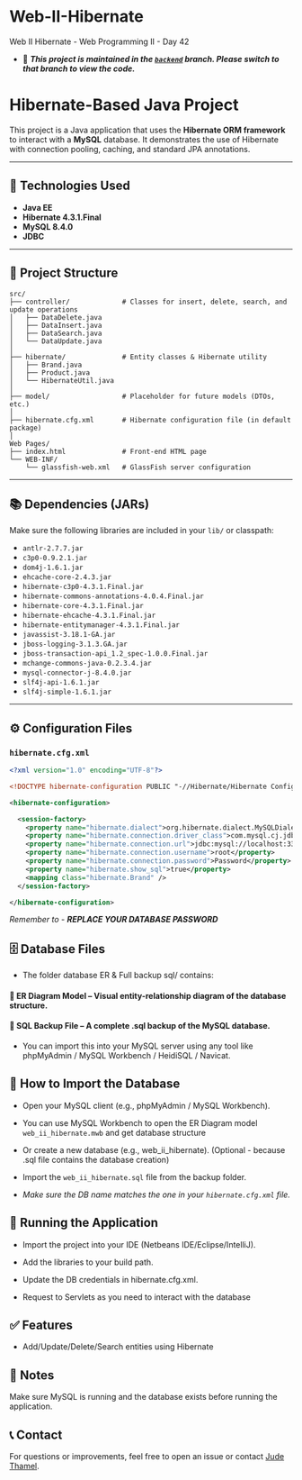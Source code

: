 
# Web-II-Hibernate

Web II Hibernate - Web Programming II - Day 42

- 📌 ***This project is maintained in the [`backend`](https://github.com/NetBeans-Projects/Web-II-Hibernate/tree/backend) branch. Please switch to that branch to view the code.***

# Hibernate-Based Java Project

This project is a Java application that uses the **Hibernate ORM framework** to interact with a **MySQL** database. It demonstrates the use of Hibernate with connection pooling, caching, and standard JPA annotations.

---

## 🔧 Technologies Used

- **Java EE**
- **Hibernate 4.3.1.Final**
- **MySQL 8.4.0**
- **JDBC**

---

## 📁 Project Structure

```directory
src/
├── controller/             # Classes for insert, delete, search, and update operations
│   ├── DataDelete.java
│   ├── DataInsert.java
│   ├── DataSearch.java
│   └── DataUpdate.java
│
├── hibernate/              # Entity classes & Hibernate utility
│   ├── Brand.java
│   ├── Product.java
│   └── HibernateUtil.java
│
├── model/                  # Placeholder for future models (DTOs, etc.)
│
├── hibernate.cfg.xml       # Hibernate configuration file (in default package)
│
Web Pages/
├── index.html              # Front-end HTML page
└── WEB-INF/
    └── glassfish-web.xml   # GlassFish server configuration
```

---

## 📚 Dependencies (JARs)

Make sure the following libraries are included in your `lib/` or classpath:

- `antlr-2.7.7.jar`
- `c3p0-0.9.2.1.jar`
- `dom4j-1.6.1.jar`
- `ehcache-core-2.4.3.jar`
- `hibernate-c3p0-4.3.1.Final.jar`
- `hibernate-commons-annotations-4.0.4.Final.jar`
- `hibernate-core-4.3.1.Final.jar`
- `hibernate-ehcache-4.3.1.Final.jar`
- `hibernate-entitymanager-4.3.1.Final.jar`
- `javassist-3.18.1-GA.jar`
- `jboss-logging-3.1.3.GA.jar`
- `jboss-transaction-api_1.2_spec-1.0.0.Final.jar`
- `mchange-commons-java-0.2.3.4.jar`
- `mysql-connector-j-8.4.0.jar`
- `slf4j-api-1.6.1.jar`
- `slf4j-simple-1.6.1.jar`

---

## ⚙️ Configuration Files

### `hibernate.cfg.xml`

```xml
<?xml version="1.0" encoding="UTF-8"?>

<!DOCTYPE hibernate-configuration PUBLIC "-//Hibernate/Hibernate Configuration DTD 3.0//EN" "http://hibernate.sourceforge.net/hibernate-configuration-3.0.dtd">

<hibernate-configuration>

  <session-factory>
    <property name="hibernate.dialect">org.hibernate.dialect.MySQLDialect</property>
    <property name="hibernate.connection.driver_class">com.mysql.cj.jdbc.Driver</property>
    <property name="hibernate.connection.url">jdbc:mysql://localhost:3306/web_ii_hibernate?useSSL=false</property>
    <property name="hibernate.connection.username">root</property>
    <property name="hibernate.connection.password">Password</property>
    <property name="hibernate.show_sql">true</property>
    <mapping class="hibernate.Brand" />
  </session-factory>

</hibernate-configuration>

```

*Remember to - **REPLACE YOUR DATABASE PASSWORD***

## 🗄️ Database Files

* The folder database ER & Full backup sql/ contains:

#### 🧩 ER Diagram Model – Visual entity-relationship diagram of the database structure.

#### 💾 SQL Backup File – A complete .sql backup of the MySQL database.

* You can import this into your MySQL server using any tool like phpMyAdmin / MySQL Workbench / HeidiSQL / Navicat.

## 🧠 How to Import the Database

* Open your MySQL client (e.g., phpMyAdmin / MySQL Workbench).

* You can use MySQL Workbench to open the ER Diagram model `web_ii_hibernate.mwb` and get database structure

* Or create a new database (e.g., web_ii_hibernate). (Optional - because .sql file contains the database creation)

* Import the `web_ii_hibernate.sql` file from the backup folder.

* *Make sure the DB name matches the one in your `hibernate.cfg.xml` file.*

## 🚀 Running the Application

* Import the project into your IDE (Netbeans IDE/Eclipse/IntelliJ).

* Add the libraries to your build path.

* Update the DB credentials in hibernate.cfg.xml.

* Request to Servlets as you need to interact with the database

## ✅ Features

* Add/Update/Delete/Search entities using Hibernate


## 📌 Notes

Make sure MySQL is running and the database exists before running the application.


## 📞 Contact
For questions or improvements, feel free to open an issue or contact [Jude Thamel](https://github.com/JudeThamel).

<br />
<br />
<br />

